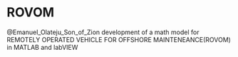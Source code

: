 # ROVOM
 @Emanuel_Olateju_Son_of_Zion
 development of a math model for REMOTELY OPERATED VEHICLE FOR OFFSHORE MAINTENEANCE(ROVOM) in MATLAB and labVIEW

